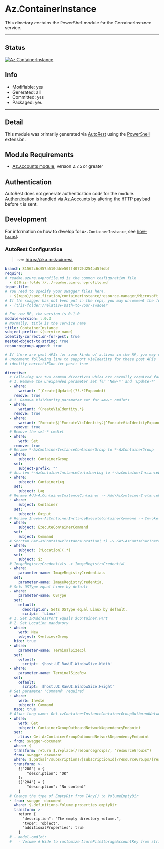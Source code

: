 <!-- region Generated -->
# Az.ContainerInstance
This directory contains the PowerShell module for the ContainerInstance service.

---
## Status
[![Az.ContainerInstance](https://img.shields.io/powershellgallery/v/Az.ContainerInstance.svg?style=flat-square&label=Az.ContainerInstance "Az.ContainerInstance")](https://www.powershellgallery.com/packages/Az.ContainerInstance/)

## Info
- Modifiable: yes
- Generated: all
- Committed: yes
- Packaged: yes

---
## Detail
This module was primarily generated via [AutoRest](https://github.com/Azure/autorest) using the [PowerShell](https://github.com/Azure/autorest.powershell) extension.

## Module Requirements
- [Az.Accounts module](https://www.powershellgallery.com/packages/Az.Accounts/), version 2.7.5 or greater

## Authentication
AutoRest does not generate authentication code for the module. Authentication is handled via Az.Accounts by altering the HTTP payload before it is sent.

## Development
For information on how to develop for `Az.ContainerInstance`, see [how-to.md](how-to.md).
<!-- endregion -->

### AutoRest Configuration
> see https://aka.ms/autorest

``` yaml
branch: 81562c6c057a510ddde50ff40720d254bd5f6dbf
require:
# readme.azure.noprofile.md is the common configuration file
  - $(this-folder)/../readme.azure.noprofile.md
input-file:
# You need to specify your swagger files here.
  - $(repo)/specification/containerinstance/resource-manager/Microsoft.ContainerInstance/preview/2022-10-01-preview/containerInstance.json 
# If the swagger has not been put in the repo, you may uncomment the following line and refer to it locally
# - (this-folder)/relative-path-to-your-swagger 

# For new RP, the version is 0.1.0
module-version: 1.0.3
# Normally, title is the service name
title: ContainerInstance
subject-prefix: $(service-name)
identity-correction-for-post: true
nested-object-to-string: true
resourcegroup-append: true

# If there are post APIs for some kinds of actions in the RP, you may need to 
# uncomment following line to support viaIdentity for these post APIs
# identity-correctiEXon-for-post: true

directive:
  # Following are two common directives which are normally required for all RPs
  # 1. Remove the unexpanded parameter set for 'New-*' and 'Update-*'
  - where:
      variant: ^(Create|Update)(?!.*?Expanded)
    remove: true
  # 2. Remove ViaIdentity parameter set for New-* cmdlets
  - where:
      variant: ^CreateViaIdentity.*$
    remove: true
  - where:
      variant: ^Execute$|^ExecuteViaIdentity$|^ExecuteViaIdentityExpanded$|^AttachViaIdentity$
    remove: true
  # Remove the set-* cmdlet
  - where:
      verb: Set
    remove: true
  # Rename *-AzContainerInstanceContainerGroup to *-AzContainerGroup
  - where:
      subject: ContainerGroup
    set:
      subject-prefix: ""
  # Shorten *-AzContainerInstanceContainerLog to *-AzContainerInstanceLog
  - where:
      subject: ContainerLog
    set:
      subject: Log
  # Rename Add-AzContainerInstanceContainer -> Add-AzContainerInstanceOutput
  - where:
      subject: Container
    set:
      subject: Output    
  # Rename Invoke-AzContainerInstanceExecuteContainerCommand -> Invoke-AzContainerInstanceCommand
  - where:
      subject: ExecuteContainerCommand
    set:
      subject: Command
  # Shorten Get-AzContainerInstanceLocation(.*) -> Get-AzContainerInstance(.*)
  - where:
      subject: (^Location)(.*) 
    set:
      subject: $2
  # ImageRegistryCredentials -> ImageRegistryCredential
  - where:
      parameter-name: ImageRegistryCredentials
    set:
      parameter-name: ImageRegistryCredential
  # Sets OSType equal Linux by default
  - where:
      parameter-name: OSType
    set:
      default:
        description: Sets OSType equal Linux by default.
        script: '"Linux"'
  # 1. Set IPAddressPort equals $Container.Port
  # 2. Set Location mandatory
  - where:
      verb: New
      subject: ContainerGroup
    hide: true
  - where:
      parameter-name: TerminalSizeCol
    set:
      default:
        script: '$host.UI.RawUI.WindowSize.Width'
  - where:
      parameter-name: TerminalSizeRow
    set:
      default:
        script: '$host.UI.RawUI.WindowSize.Height'
  # Set parameter 'Command' required
  - where:
      verb: Invoke
      subject: Command
    hide: true
  # Alias long name: Get-AzContainerInstanceContainerGroupOutboundNetworkDependencyEndpoint
  - where:
      verb: Get
      subject: ContainerGroupOutboundNetworkDependencyEndpoint
    set:
      alias: Get-AzContainerGroupOutboundNetworkDependencyEndpoint
  - from: swagger-document
    where: $
    transform: return $.replace(/resourcegroups/, "resourceGroups")
  - from: swagger-document
    where: $.paths["/subscriptions/{subscriptionId}/resourceGroups/{resourceGroupName}/providers/Microsoft.ContainerInstance/containerGroups/{containerGroupName}/start"].post.responses
    transform: >-
      $["200"] = {
          "description": "OK"
      };
      $["204"] = {
          "description": "No content"
      }
  # Change the type of EmptyDir from IAny() to VolumeEmptyDir
  - from: swagger-document
    where: $.definitions.Volume.properties.emptyDir
    transform: >-
      return {
        "description": "The empty directory volume.",
        "type": "object",
        "additionalProperties": true
      }
  # - model-cmdlet:
  #   - Volume # Hide to customize AzureFileStorageAccountKey from string to securestring
```
